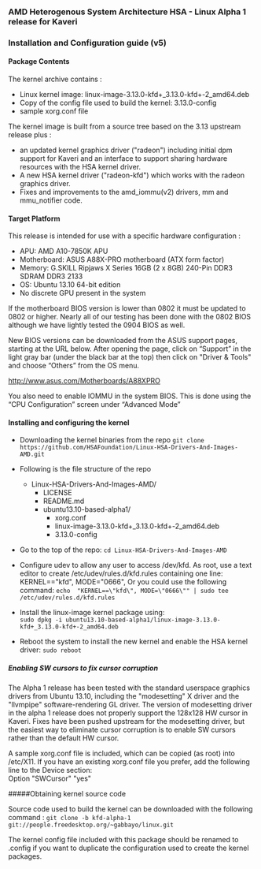 ### AMD Heterogenous System Architecture HSA - Linux Alpha 1 release for Kaveri

### Installation and Configuration guide (v5)

#### Package Contents

The kernel archive contains : 

* Linux kernel image: linux-image-3.13.0-kfd+_3.13.0-kfd+-2_amd64.deb
* Copy of the config file used to build the kernel: 3.13.0-config
* sample xorg.conf file

The kernel image is built from a source tree based on the 3.13 upstream release plus :

* an updated kernel graphics driver ("radeon") including initial dpm support for Kaveri and an interface to support sharing hardware resources with the HSA kernel driver.
* A new HSA kernel driver ("radeon-kfd") which works with the radeon graphics driver.
* Fixes and improvements to the amd_iommu(v2) drivers, mm and mmu_notifier code.

#### Target Platform

This release is intended for use with a specific hardware configuration :

* APU:            AMD A10-7850K APU
* Motherboard:    ASUS A88X-PRO motherboard (ATX form factor)
* Memory:         G.SKILL Ripjaws X Series 16GB (2 x 8GB) 240-Pin DDR3 SDRAM DDR3 2133
* OS:             Ubuntu 13.10 64-bit edition
* No discrete GPU present in the system

If the motherboard BIOS version is lower than 0802 it must be updated to 0802 or higher. Nearly all of our testing has been done with the 0802 BIOS although we have lightly tested the 0904 BIOS as well. 

New BIOS versions can be downloaded from the ASUS support pages, starting at the URL below.  After opening the page, click on “Support” in the light gray bar (under the black bar at the top) then click on "Driver & Tools" and choose “Others” from the OS menu.

http://www.asus.com/Motherboards/A88XPRO

You also need to enable IOMMU in the system BIOS. This is done using the “CPU Configuration” screen under “Advanced Mode” 

#### Installing and configuring the kernel

* Downloading the kernel binaries from the repo
  `git clone https://github.com/HSAFoundation/Linux-HSA-Drivers-And-Images-AMD.git`

* Following is the file structure of the repo
  
  * Linux-HSA-Drivers-And-Images-AMD/
      * LICENSE
      * README.md
      * ubuntu13.10-based-alpha1/
          * xorg.conf
          * linux-image-3.13.0-kfd+_3.13.0-kfd+-2_amd64.deb
          * 3.13.0-config

* Go to the top of the repo:
  `cd Linux-HSA-Drivers-And-Images-AMD`

* Configure udev to allow any user to access /dev/kfd. As root, use a text editor to create /etc/udev/rules.d/kfd.rules containing one line:  
KERNEL=="kfd", MODE="0666", Or you could use the following command:
  `echo  "KERNEL==\"kfd\", MODE=\"0666\"" | sudo tee /etc/udev/rules.d/kfd.rules`

* Install the linux-image kernel package using:  
  `sudo dpkg -i ubuntu13.10-based-alpha1/linux-image-3.13.0-kfd+_3.13.0-kfd+-2_amd64.deb`  

* Reboot the system to install the new kernel and enable the HSA kernel driver:
  `sudo reboot`
 
##### Enabling SW cursors to fix cursor corruption

The Alpha 1 release has been tested with the standard userspace graphics drivers from Ubuntu 13.10, including the "modesetting" X driver and the "llvmpipe" software-rendering GL driver. The version of modesetting driver in the alpha 1 release does not properly support the 128x128 HW cursor in Kaveri. Fixes have been pushed upstream for the modesetting driver, but the easiest way to eliminate cursor corruption is to enable SW cursors rather than the default HW cursor. 

A sample xorg.conf file is included, which can be copied (as root) into /etc/X11. If you have an existing xorg.conf file you prefer, add the following line to the Device section:  
Option "SWCursor" "yes" 

#####Obtaining kernel source code 

Source code used to build the kernel can be downloaded with the following command : 
`git clone -b kfd-alpha-1 git://people.freedesktop.org/~gabbayo/linux.git`

The kernel config file included with this package should be renamed to .config if you want to duplicate the configuration used to create the kernel packages. 
